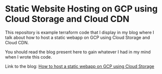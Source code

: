 # Static Website Hosting on GCP using Cloud Storage and Cloud CDN

This repository is example terraform code that I display in my blog
where I talk about how to host a static webapp on GCP using Cloud Storage
and Cloud CDN.

You should read the blog present here to gain whatever I had in my mind
when I wrote this code.

Link to the blog: [How to host a static webapp on GCP using Cloud Storage]()
